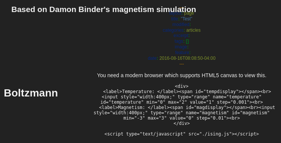 ```yaml
---
layout: page
title: "Test"
modified:
categories: articles
excerpt:
tags: []
image:
  feature:
date: 2016-08-16T08:08:50-04:00
---
```



<head>
	<title>Ising Model</title>
		<link href='http://fonts.googleapis.com/css?family=Merriweather+Sans:400,700' rel='stylesheet' type='text/css'>
		<style>
			* {
				padding:0;
				margin:0;
				font-family:'Merriweather Sans', Tahoma, sans-serif;
				color:#EFEFEF;
			}
			body, html {
				min-height:100%;
				overflow:auto;
				background-color:#222222;
				text-align:center;
			}
			#canvas {
				margin-top:100px;
			}
		</style>
		<script type="text/javascript" src="https://ajax.googleapis.com/ajax/libs/jquery/1/jquery.min.js"></script>
</head>
<body>
	<h1 style="position:absolute; left:10px;">Boltzmann</h1>
	<h2 style="position:absolute; top:35px; left:30px;">Based on Damon Binder's magnetism simulation</h2>
	<canvas id="canvas">
		You need a modern browser which supports HTML5 canvas to view this.
	</canvas>

	<div>
		<label>Temperature: </label><span id="tempdisplay"></span><br><input style="width:400px;" type="range" name="temperature" id="temperature" min="0" max="2" value="1" step="0.001"><br>
		<label>Magnetism: </label><span id="magdisplay"></span><br><input style="width:400px;" type="range" name="magnetism" id="magnetism" min="-3" max="3" value="0" step="0.01"><br>
	</div>

	<script type="text/javascript" src="./ising.js"></script>
</body>